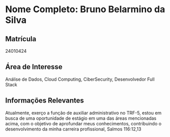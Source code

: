 # Nome Completo: Bruno Belarmino da Silva

## Matrícula
24010424

## Área de Interesse
Análise de Dados, Cloud Computing, CiberSecurity, Desenvolvedor Full Stack

## Informações Relevantes
Atualmente, exerço a função de auxiliar administrativo no TRF-5, estou em busca de uma oportunidade de estágio em uma das áreas mencionadas acima, com o objetivo de aprofundar meus conhecimentos, contribuindo o desenvolvimento da minha carreira profissional, Salmos 116:12,13